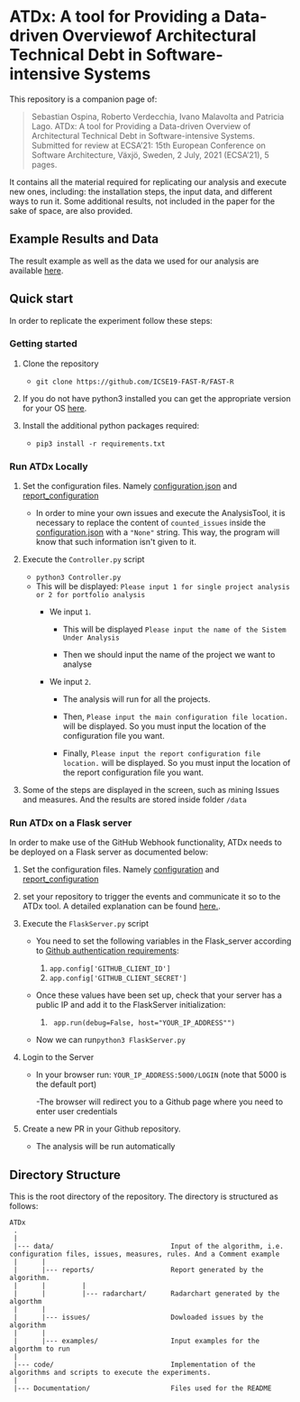 # ATDx: A tool for Providing a Data-driven Overviewof Architectural Technical Debt in Software-intensive Systems


This repository is a companion page of:

> Sebastian Ospina, Roberto Verdecchia, Ivano Malavolta and Patricia Lago. ATDx: A tool for Providing a Data-driven Overview of Architectural Technical Debt in Software-intensive Systems. Submitted for review at ECSA’21: 15th European Conference on Software Architecture, Växjö, Sweden, 2 July, 2021 (ECSA’21), 5 pages.

It contains all the material required for replicating our analysis and execute new ones, including: the installation steps, the input data, and different ways to run it. 
Some additional results, not included in the paper for the sake of space, are also provided.



Example Results and Data
---------------
The result example as well as the data we used for our analysis are available [here](data/README.md).


Quick start
---------------
In order to replicate the experiment follow these steps:

### Getting started

1. Clone the repository 
   - `git clone https://github.com/ICSE19-FAST-R/FAST-R`
 
2. If you do not have python3 installed you can get the appropriate version for your OS [here](https://www.python.org/downloads/).

3. Install the additional python packages required:
   - `pip3 install -r requirements.txt`

### Run ATDx Locally

1. Set the configuration files. Namely [configuration.json](/data/configuration.json) and [report_configuration](/data/report_config.json)
    - In order to mine your own issues and execute the AnalysisTool, it is necessary to replace the content of `counted_issues` inside the [configuration.json](/data/configuration.json) with a `"None"` string. This way, the program will know that such information isn't given to it.
   
2. Execute the `Controller.py` script 
   - `python3 Controller.py`
   - This will be displayed: `Please input 1 for single project analysis or 2 for portfolio analysis`
       - We input `1`.
         - This will be displayed `Please input the name of the Sistem Under Analysis`
           
         - Then we should input the name of the project we want to analyse
        
       - We input `2`.
            - The analysis will run for all the projects. 

         - Then, `Please input the main configuration file location.` will be displayed. So you must input the location of the configuration file you want.
         - Finally, `Please input the report configuration file location.` will be displayed. So you must input the location of the report configuration file you want.

3. Some of the steps are displayed in the screen, such as mining Issues and measures. And the results are stored inside folder `/data`

### Run ATDx on a Flask server
In order to make use of the GitHub Webhook functionality, ATDx needs to be deployed on a Flask server as documented below:

1. Set the configuration files. Namely [configuration](/data/configuration.json) and [report_configuration](/data/report_config.json)

2. set your repository to trigger the events and communicate it so to the ATDx tool. A detailed explanation can be found [here.](https://docs.github.com/en/enterprise-server@3.0/developers/webhooks-and-events/webhooks/about-webhooks).

3. Execute the `FlaskServer.py` script 
   - You need to set the following variables in the Flask_server according to [Github authentication requirements](https://docs.github.com/en/rest/guides/basics-of-authentication):
       1. ```app.config['GITHUB_CLIENT_ID']```
       2. ```app.config['GITHUB_CLIENT_SECRET']```
      
   - Once these values have been set up, check that your server has a public IP and add it to the FlaskServer initialization:
      1. ``` app.run(debug=False, host="YOUR_IP_ADDRESS"")```
      
   - Now we can run`python3 FlaskServer.py`

4. Login to the Server
   - In your browser run: ```YOUR_IP_ADDRESS:5000/LOGIN``` (note that 5000 is the default port)
     
      -The browser will redirect you to a Github page where you need to enter user credentials

5. Create a new PR in your Github repository.
    - The analysis will be run automatically

Directory Structure
---------------
This is the root directory of the repository. The directory is structured as follows:

    ATDx
     .
     |
     |--- data/                             Input of the algorithm, i.e. configuration files, issues, measures, rules. And a Comment example
     |      |
     |      |--- reports/                   Report generated by the algorithm.
     |      |         |
     |      |         |--- radarchart/      Radarchart generated by the algorthm
     |      |
     |      |--- issues/                    Dowloaded issues by the algorithm
     |      |
     |      |--- examples/                  Input examples for the algorthm to run
     |      
     |--- code/                             Implementation of the algorithms and scripts to execute the experiments.
     |
     |--- Documentation/                    Files used for the README
  

